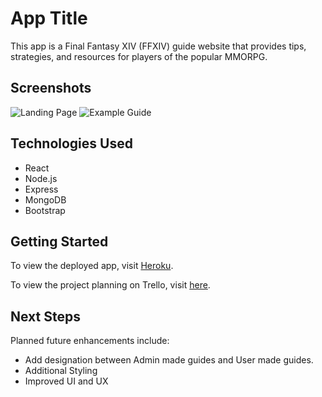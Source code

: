# App Title

This app is a Final Fantasy XIV (FFXIV) guide website that provides tips, strategies, and resources for players of the popular MMORPG.

## Screenshots

![Landing Page](/screenshots/landing-page.png)
![Example Guide](/screenshots/example-guide.png)

## Technologies Used

- React
- Node.js
- Express
- MongoDB
- Bootstrap

## Getting Started

To view the deployed app, visit [Heroku](https://dashboard.heroku.com/apps/ffxivguides).

To view the project planning on Trello, visit [here](https://trello.com/b/uB70jMna/project-4).

## Next Steps

Planned future enhancements include:

- Add designation between Admin made guides and User made guides.
- Additional Styling
- Improved UI and UX

